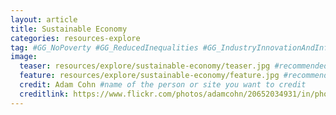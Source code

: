 ```yaml
---
layout: article
title: Sustainable Economy
categories: resources-explore
tag: #GG_NoPoverty #GG_ReducedInequalities #GG_IndustryInnovationAndInfrastructure #GG_GenderEquality #GG_GoodHealthAndWellBeing #GG_DecentWorkAndEconomicGrowth #GG_PeaceAndJusticeStrongInstitutions #GG_ResponsibleConsumptionAndProduction #GG_SustainableCitiesAndCommunities 
image:
  teaser: resources/explore/sustainable-economy/teaser.jpg #recommended 400x250
  feature: resources/explore/sustainable-economy/feature.jpg #recommended 1024x256
  credit: Adam Cohn #name of the person or site you want to credit
  creditlink: https://www.flickr.com/photos/adamcohn/20652034931/in/photolist-dUSc9a-dSZe91-irAkkU-iujUXu-e1Scwa-xsX5tM-7CmMwe-aWRuUv-82qW6p-adRCJo-9nJT9A-8X1Typ-qxzzJB #url to their site or licensing
---
```


